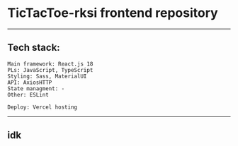 # TicTacToe-rksi frontend repository

---

## Tech stack:
    Main framework: React.js 18
    PLs: JavaScript, TypeScript
    Styling: Sass, MaterialUI
    API: AxiosHTTP
    State managment: -
    Other: ESLint

    Deploy: Vercel hosting

---

## idk
